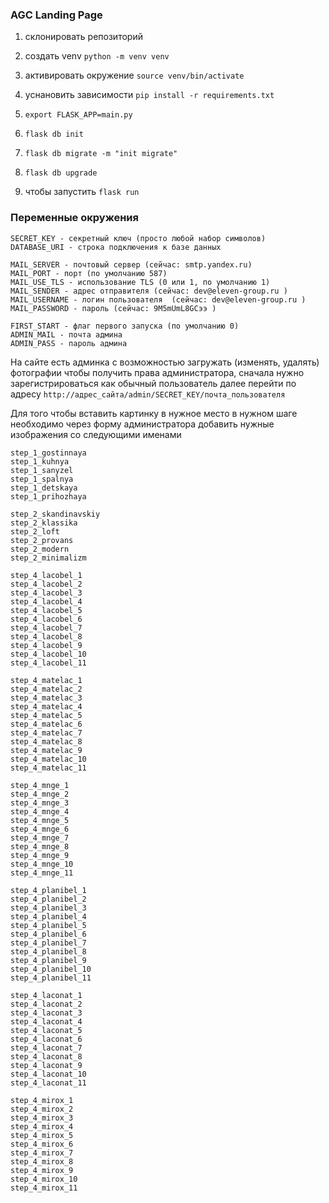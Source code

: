 ### AGC Landing Page

1. склонировать репозиторий
2. создать venv `python -m venv venv`
3. активировать окружение `source venv/bin/activate`
4. уснановить зависимости `pip install -r requirements.txt`

5. `export FLASK_APP=main.py`
6. `flask db init`
7. `flask db migrate -m "init migrate"`
8. `flask db upgrade`
9. чтобы запустить `flask run` 


### Переменные окружения

```
SECRET_KEY - секретный ключ (просто любой набор символов)
DATABASE_URI - строка подключения к базе данных

MAIL_SERVER - почтовый сервер (сейчас: smtp.yandex.ru)
MAIL_PORT - порт (по умолчанию 587)
MAIL_USE_TLS - использование TLS (0 или 1, по умолчанию 1)
MAIL_SENDER - адрес отправителя (сейчас: dev@eleven-group.ru )
MAIL_USERNAME - логин пользователя  (сейчас: dev@eleven-group.ru )
MAIL_PASSWORD - пароль (сейчас: 9M5mUmL8GCээ )

FIRST_START - флаг первого запуска (по умолчанию 0)
ADMIN_MAIL - почта админа
ADMIN_PASS - пароль админа
```

На сайте есть админка с возможностью загружать (изменять, удалять) фотографии
чтобы получить права администратора, сначала нужно зарегистрироваться как обычный пользователь
далее перейти по адресу `http://адрес_сайта/admin/SECRET_KEY/почта_пользователя` 

Для того чтобы вставить картинку в нужное место в нужном шаге необходимо через форму 
администратора добавить нужные изображения со следующими именами

```
step_1_gostinnaya
step_1_kuhnya
step_1_sanyzel
step_1_spalnya
step_1_detskaya
step_1_prihozhaya

step_2_skandinavskiy
step_2_klassika
step_2_loft
step_2_provans
step_2_modern
step_2_minimalizm

step_4_lacobel_1
step_4_lacobel_2
step_4_lacobel_3
step_4_lacobel_4
step_4_lacobel_5
step_4_lacobel_6
step_4_lacobel_7
step_4_lacobel_8
step_4_lacobel_9
step_4_lacobel_10
step_4_lacobel_11

step_4_matelac_1
step_4_matelac_2
step_4_matelac_3
step_4_matelac_4
step_4_matelac_5
step_4_matelac_6
step_4_matelac_7
step_4_matelac_8
step_4_matelac_9
step_4_matelac_10
step_4_matelac_11

step_4_mnge_1
step_4_mnge_2
step_4_mnge_3
step_4_mnge_4
step_4_mnge_5
step_4_mnge_6
step_4_mnge_7
step_4_mnge_8
step_4_mnge_9
step_4_mnge_10
step_4_mnge_11

step_4_planibel_1
step_4_planibel_2
step_4_planibel_3
step_4_planibel_4
step_4_planibel_5
step_4_planibel_6
step_4_planibel_7
step_4_planibel_8
step_4_planibel_9
step_4_planibel_10
step_4_planibel_11

step_4_laconat_1
step_4_laconat_2
step_4_laconat_3
step_4_laconat_4
step_4_laconat_5
step_4_laconat_6
step_4_laconat_7
step_4_laconat_8
step_4_laconat_9
step_4_laconat_10
step_4_laconat_11

step_4_mirox_1
step_4_mirox_2
step_4_mirox_3
step_4_mirox_4
step_4_mirox_5
step_4_mirox_6
step_4_mirox_7
step_4_mirox_8
step_4_mirox_9
step_4_mirox_10
step_4_mirox_11
```
